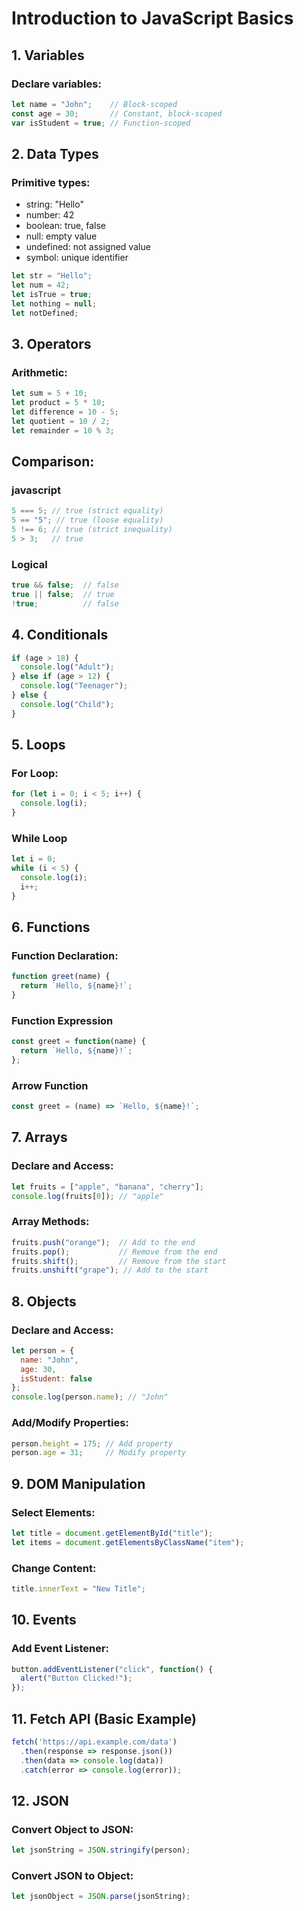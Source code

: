 # Introduction to JavaScript Basics
## 1. Variables 
### Declare variables:
```javascript
let name = "John";    // Block-scoped
const age = 30;       // Constant, block-scoped
var isStudent = true; // Function-scoped
```
## 2. Data Types
### Primitive types:
- string: "Hello"
- number: 42
- boolean: true, false
- null: empty value
- undefined: not assigned value
- symbol: unique identifier

```javascript
let str = "Hello";
let num = 42;
let isTrue = true;
let nothing = null;
let notDefined;
```

## 3. Operators
### Arithmetic:
```javascript
let sum = 5 + 10;
let product = 5 * 10;
let difference = 10 - 5;
let quotient = 10 / 2;
let remainder = 10 % 3;
```


## Comparison:
### javascript
```javascript
5 === 5; // true (strict equality)
5 == "5"; // true (loose equality)
5 !== 6; // true (strict inequality)
5 > 3;   // true
```

### Logical
```javascript
true && false;  // false
true || false;  // true
!true;          // false
```

## 4. Conditionals
```javascript
if (age > 18) {
  console.log("Adult");
} else if (age > 12) {
  console.log("Teenager");
} else {
  console.log("Child");
}
```

## 5. Loops
### For Loop:
```javascript
for (let i = 0; i < 5; i++) {
  console.log(i);
}
```

### While Loop
```javascript
let i = 0;
while (i < 5) {
  console.log(i);
  i++;
}
```

## 6. Functions
### Function Declaration:
```javascript
function greet(name) {
  return `Hello, ${name}!`;
}
```

### Function Expression
```javascript
const greet = function(name) {
  return `Hello, ${name}!`;
};
```
### Arrow Function
```javascript
const greet = (name) => `Hello, ${name}!`;
```

## 7. Arrays
### Declare and Access:
```javascript
let fruits = ["apple", "banana", "cherry"];
console.log(fruits[0]); // "apple"
```


### Array Methods:
```javascript
fruits.push("orange");  // Add to the end
fruits.pop();           // Remove from the end
fruits.shift();         // Remove from the start
fruits.unshift("grape"); // Add to the start
```

## 8. Objects
### Declare and Access:
```javascript
let person = {
  name: "John",
  age: 30,
  isStudent: false
};
console.log(person.name); // "John"
```

### Add/Modify Properties:
```javascript
person.height = 175; // Add property
person.age = 31;     // Modify property
```

## 9. DOM Manipulation
### Select Elements:
```javascript
let title = document.getElementById("title");
let items = document.getElementsByClassName("item");
```

### Change Content:
```javascript
title.innerText = "New Title";
```

## 10. Events
### Add Event Listener:
```javascript
button.addEventListener("click", function() {
  alert("Button Clicked!");
});
```
## 11. Fetch API (Basic Example)
```javascript
fetch('https://api.example.com/data')
  .then(response => response.json())
  .then(data => console.log(data))
  .catch(error => console.log(error));
```

## 12. JSON
### Convert Object to JSON:
```javascript
let jsonString = JSON.stringify(person);
```

### Convert JSON to Object:
```javascript
let jsonObject = JSON.parse(jsonString);
```
